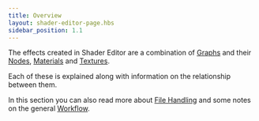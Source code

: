 ```yaml
---
title: Overview
layout: shader-editor-page.hbs
sidebar_position: 1.1
---
```


The effects created in Shader Editor are a combination of [Graphs][1] and their [Nodes][2], [Materials][3] and [Textures][4].

Each of these is explained along with information on the relationship between them.

In this section you can also read more about [File Handling][5] and some notes on the general [Workflow][6].

[1]: /shader-editor/overview/graphs
[2]: /shader-editor/overview/nodes
[3]: /shader-editor/overview/materials
[4]: /shader-editor/overview/textures
[5]: /shader-editor/overview/file-handling
[6]: /shader-editor/overview/workflow